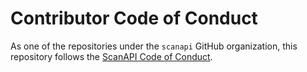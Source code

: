 # Contributor Code of Conduct

As one of the repositories under the `scanapi` GitHub organization, this repository follows the
[ScanAPI Code of Conduct](https://github.com/scanapi/contributors/blob/main/CODE_OF_CONDUCT.md).
